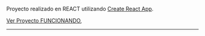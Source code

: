 Proyecto realizado en REACT utilizando [Create React App](https://github.com/facebook/create-react-app).

[Ver Proyecto FUNCIONANDO](https://agusvigno.github.io/react-componentes-basicos), 


***********************************************************************************